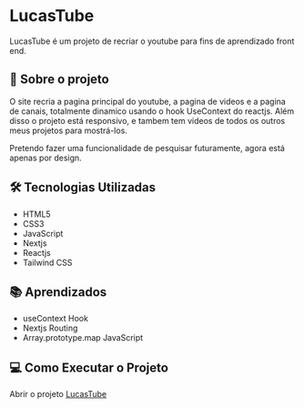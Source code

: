 # LucasTube

LucasTube é um projeto de recriar o youtube para fins de aprendizado front end.

## 📝 Sobre o projeto

O site recria a pagina principal do youtube, a pagina de videos e a pagina de canais, totalmente dinamico usando o hook UseContext do reactjs.
Além disso o projeto está responsivo, e tambem tem videos de todos os outros meus projetos para mostrá-los.

Pretendo fazer uma funcionalidade de pesquisar futuramente, agora está apenas por design.

## 🛠️ Tecnologias Utilizadas

- HTML5
- CSS3
- JavaScript
- Nextjs
- Reactjs
- Tailwind CSS
  
## 📚 Aprendizados

- useContext Hook
- Nextjs Routing
- Array.prototype.map JavaScript

## 💻 Como Executar o Projeto

Abrir o projeto [LucasTube](https://lucastube.vercel.app)
